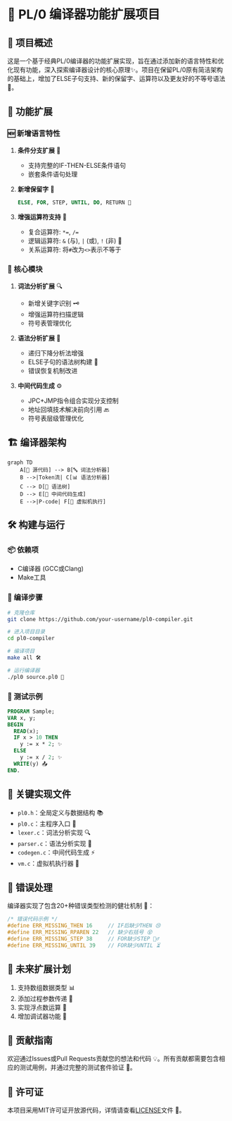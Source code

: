 # 🎉 PL/0 编译器功能扩展项目

## 🚀 项目概述
这是一个基于经典PL/0编译器的功能扩展实现，旨在通过添加新的语言特性和优化现有功能，深入探索编译器设计的核心原理✨。项目在保留PL/0原有简洁架构的基础上，增加了ELSE子句支持、新的保留字、运算符以及更友好的不等号语法💖。

## 🌟 功能扩展

### 🆕 新增语言特性
1. **条件分支扩展** 🧩
   - 支持完整的IF-THEN-ELSE条件语句
   - 嵌套条件语句处理

2. **新增保留字** 📝
   ```pascal
   ELSE, FOR, STEP, UNTIL, DO, RETURN 🎯
   ```

3. **增强运算符支持** 🔧
   - 复合运算符: `*=`, `/=` 
   - 逻辑运算符: `&` (与), `|` (或), `!` (非) 🧠
   - 关系运算符: 将`#`改为`<>`表示不等于

### 🧱 核心模块
1. **词法分析扩展** 🔍
   - 新增关键字识别 🗝️
   - 增强运算符扫描逻辑
   - 符号表管理优化

2. **语法分析扩展** 📐
   - 递归下降分析法增强
   - ELSE子句的语法树构建 🌳
   - 错误恢复机制改进

3. **中间代码生成** ⚙️
   - JPC+JMP指令组合实现分支控制
   - 地址回填技术解决前向引用 🔙
   - 符号表层级管理优化

## 🏗️ 编译器架构

```mermaid
graph TD
    A[📄 源代码] --> B[🔤 词法分析器]
    B -->|Token流| C[📊 语法分析器]
    C --> D[🌳 语法树]
    D --> E[💾 中间代码生成]
    E -->|P-code| F[🚀 虚拟机执行]
```

## 🛠️ 构建与运行

### 📦 依赖项
- C编译器 (GCC或Clang)
- Make工具

### 🔧 编译步骤
```bash
# 克隆仓库
git clone https://github.com/your-username/pl0-compiler.git

# 进入项目目录
cd pl0-compiler

# 编译项目
make all 🛠️

# 运行编译器
./pl0 source.pl0 🚀
```

### 🧪 测试示例
```pascal
PROGRAM Sample;
VAR x, y;
BEGIN
  READ(x);
  IF x > 10 THEN
    y := x * 2; ✨
  ELSE
    y := x / 2; ✨
  WRITE(y) 📤
END.
```

## 📂 关键实现文件
- `pl0.h`：全局定义与数据结构 📚
- `pl0.c`：主程序入口 🚪
- `lexer.c`：词法分析实现 🔍
- `parser.c`：语法分析实现 📐
- `codegen.c`：中间代码生成 ⚡
- `vm.c`：虚拟机执行器 🤖

## 🚨 错误处理
编译器实现了包含20+种错误类型检测的健壮机制 💪：

```c
/* 错误代码示例 */
#define ERR_MISSING_THEN 16     // IF后缺少THEN 😢
#define ERR_MISSING_RPAREN 22   // 缺少右括号 😵
#define ERR_MISSING_STEP 38     // FOR缺少STEP 🚶‍♂️
#define ERR_MISSING_UNTIL 39    // FOR缺少UNTIL ⏳
```

## 🔮 未来扩展计划
1. 支持数组数据类型 📊
2. 添加过程参数传递 🔄
3. 实现浮点数运算 🧮
4. 增加调试器功能 🐞

## 🤝 贡献指南
欢迎通过Issues或Pull Requests贡献您的想法和代码 💡。所有贡献都需要包含相应的测试用例，并通过完整的测试套件验证 🧪。

## 📜 许可证
本项目采用MIT许可证开放源代码，详情请查看[LICENSE](LICENSE)文件 📄。
